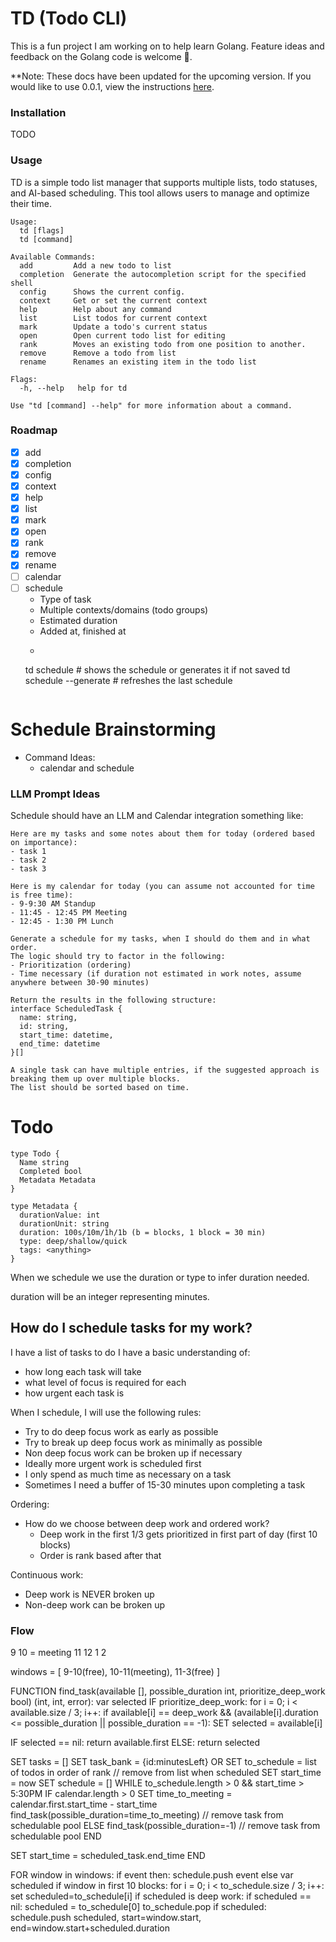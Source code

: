 # TD (Todo CLI)
This is a fun project I am working on to help learn Golang.
Feature ideas and feedback on the Golang code is welcome 🤝.

**Note: These docs have been updated for the upcoming version. If you would like to use 0.0.1, view the instructions [here](https://github.com/tmobaird/td/blob/58f6f37468b30ebfc8db83538deff3c2532b01b7/README.md#installation).

### Installation

TODO

### Usage

TD is a simple todo list manager that supports multiple lists, todo statuses, and AI-based scheduling.
This tool allows users to manage and optimize their time.

```
Usage:
  td [flags]
  td [command]

Available Commands:
  add         Add a new todo to list
  completion  Generate the autocompletion script for the specified shell
  config      Shows the current config.
  context     Get or set the current context
  help        Help about any command
  list        List todos for current context
  mark        Update a todo's current status
  open        Open current todo list for editing
  rank        Moves an existing todo from one position to another.
  remove      Remove a todo from list
  rename      Renames an existing item in the todo list

Flags:
  -h, --help   help for td

Use "td [command] --help" for more information about a command.
```

### Roadmap

- [x] add
- [x] completion
- [x] config
- [x] context
- [x] help
- [x] list
- [x] mark
- [x] open
- [x] rank
- [x] remove
- [x] rename
- [ ] calendar
- [ ] schedule
  - Type of task
  - Multiple contexts/domains (todo groups)
  - Estimated duration
  - Added at, finished at
  - ```
  td schedule              # shows the schedule or generates it if not saved
  td schedule --generate   # refreshes the last schedule
  ```

# Schedule Brainstorming

- Command Ideas:
  - calendar and schedule

### LLM Prompt Ideas

Schedule should have an LLM and Calendar integration something like:

```
Here are my tasks and some notes about them for today (ordered based on importance):
- task 1
- task 2
- task 3

Here is my calendar for today (you can assume not accounted for time is free time):
- 9-9:30 AM Standup
- 11:45 - 12:45 PM Meeting
- 12:45 - 1:30 PM Lunch

Generate a schedule for my tasks, when I should do them and in what order.
The logic should try to factor in the following:
- Prioritization (ordering)
- Time necessary (if duration not estimated in work notes, assume anywhere between 30-90 minutes)

Return the results in the following structure:
interface ScheduledTask {
  name: string,
  id: string,
  start_time: datetime,
  end_time: datetime
}[]

A single task can have multiple entries, if the suggested approach is breaking them up over multiple blocks.
The list should be sorted based on time.
```

# Todo

```
type Todo {
  Name string
  Completed bool
  Metadata Metadata
}

type Metadata {
  durationValue: int
  durationUnit: string
  duration: 100s/10m/1h/1b (b = blocks, 1 block = 30 min)
  type: deep/shallow/quick
  tags: <anything>
}
```

When we schedule we use the duration or type to infer duration needed.

duration will be an integer representing minutes.

## How do I schedule tasks for my work?

I have a list of tasks to do
I have a basic understanding of:
- how long each task will take
- what level of focus is required for each
- how urgent each task is

When I schedule, I will use the following rules:
- Try to do deep focus work as early as possible
- Try to break up deep focus work as minimally as possible
- Non deep focus work can be broken up if necessary
- Ideally more urgent work is scheduled first
- I only spend as much time as necessary on a task
- Sometimes I need a buffer of 15-30 minutes upon completing a task

Ordering:
- How do we choose between deep work and ordered work?
  - Deep work in the first 1/3 gets prioritized in first part of day (first 10 blocks)
  - Order is rank based after that

Continuous work:
- Deep work is NEVER broken up
- Non-deep work can be broken up

### Flow

9
10 = meeting
11
12
1
2

windows = [
  9-10(free),
  10-11(meeting),
  11-3(free)
]

FUNCTION find_task(available [], possible_duration int, prioritize_deep_work bool) (int, int, error):
  var selected
  IF prioritize_deep_work:
    for i = 0; i < available.size / 3; i++:
      if available[i] == deep_work && (available[i].duration <= possible_duration || possible_duration == -1):
        SET selected = available[i]
  
  IF selected == nil:
    return available.first
  ELSE:
    return selected


SET tasks = []
SET task_bank = {id:minutesLeft}
OR
SET to_schedule = list of todos in order of rank // remove from list when scheduled
SET start_time = now
SET schedule = []
WHILE to_schedule.length > 0 && start_time > 5:30PM
  IF calendar.length > 0
    SET time_to_meeting = calendar.first.start_time - start_time
    find_task(possible_duration=time_to_meeting)
    // remove task from schedulable pool
  ELSE
    find_task(possible_duration=-1)
    // remove task from schedulable pool
  END

  SET start_time = scheduled_task.end_time
END



FOR window in windows:
  if event then:
    schedule.push event
  else
    var scheduled
    if window in first 10 blocks:
      for i = 0; i < to_schedule.size / 3; i++:
        set scheduled=to_schedule[i]
        if scheduled is deep work:
    if scheduled == nil:
      scheduled = to_schedule[0]
      to_schedule.pop
    if scheduled:
      schedule.push scheduled, start=window.start, end=window.start+scheduled.duration